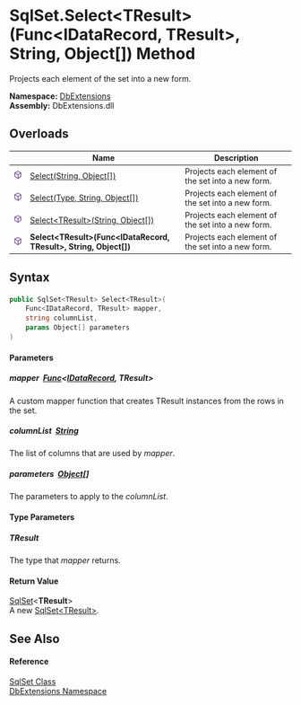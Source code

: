 SqlSet.Select&lt;TResult>(Func&lt;IDataRecord, TResult>, String, Object[]) Method
=================================================================================
Projects each element of the set into a new form.
  
**Namespace:** [DbExtensions][1]  
**Assembly:** DbExtensions.dll

Overloads
---------

|                  | Name                                                                    | Description                                       |
| ---------------- | ----------------------------------------------------------------------- | ------------------------------------------------- |
| ![Public method] | [Select(String, Object[])][2]                                           | Projects each element of the set into a new form. |
| ![Public method] | [Select(Type, String, Object[])][3]                                     | Projects each element of the set into a new form. |
| ![Public method] | [Select&lt;TResult>(String, Object[])][4]                               | Projects each element of the set into a new form. |
| ![Public method] | **Select&lt;TResult>(Func&lt;IDataRecord, TResult>, String, Object[])** | Projects each element of the set into a new form. |


Syntax
------

```csharp
public SqlSet<TResult> Select<TResult>(
	Func<IDataRecord, TResult> mapper,
	string columnList,
	params Object[] parameters
)

```

#### Parameters

##### *mapper*  [Func][5]&lt;[IDataRecord][6], **TResult**>
A custom mapper function that creates TResult instances from the rows in the set.

##### *columnList*  [String][7]
The list of columns that are used by *mapper*.

##### *parameters*  [Object][8][]
The parameters to apply to the *columnList*.

#### Type Parameters

##### *TResult*
The type that *mapper* returns.

#### Return Value
[SqlSet][9]&lt;**TResult**>  
A new [SqlSet&lt;TResult>][9].

See Also
--------

#### Reference
[SqlSet Class][10]  
[DbExtensions Namespace][1]  

[1]: ../README.md
[2]: Select.md
[3]: Select_1.md
[4]: Select__1_1.md
[5]: https://learn.microsoft.com/dotnet/api/system.func-2
[6]: https://learn.microsoft.com/dotnet/api/system.data.idatarecord
[7]: https://learn.microsoft.com/dotnet/api/system.string
[8]: https://learn.microsoft.com/dotnet/api/system.object
[9]: ../SqlSet_1/README.md
[10]: README.md
[Public method]: ../../icons/pubmethod.svg "Public method"